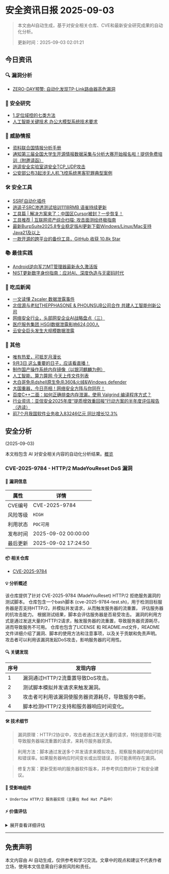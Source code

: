 
# 安全资讯日报 2025-09-03

> 本文由AI自动生成，基于对安全相关仓库、CVE和最新安全研究成果的自动化分析。
> 
> 更新时间：2025-09-03 02:01:21

<!-- more -->

## 今日资讯

### 🔍 漏洞分析

* [ZERO-DAY预警: 自动化发现TP-Link路由器高危漏洞](https://mp.weixin.qq.com/s?__biz=MzkzMDQwOTg3OQ==&mid=2247484747&idx=1&sn=f7c11dd9ce4228c3099801073347d46b)

### 🔬 安全研究

* [1.定位域控的七类方法](https://mp.weixin.qq.com/s?__biz=MzkwOTY3Njg4Nw==&mid=2247484387&idx=1&sn=65848c48138b03cd6c8050d87b834d96)
* [人工智能关键技术 办公大模型系统技术要求](https://mp.weixin.qq.com/s?__biz=MjM5OTk4MDE2MA==&mid=2655290618&idx=1&sn=52faa0d2e4747dc5567cf102a5422e85)

### 🎯 威胁情报

* [资料联合国情报分析手册](https://mp.weixin.qq.com/s?__biz=MzI2MTE0NTE3Mw==&mid=2651151864&idx=1&sn=656e2ab7d15b155116fc91407d7792d0)
* [通知第三届全国大学生开源情报数据采集与分析大赛开始报名啦！提供免费培训（附邀请函）](https://mp.weixin.qq.com/s?__biz=MzI2MTE0NTE3Mw==&mid=2651151864&idx=2&sn=b58384e87853e0e2dbaf959e72b2586a)
* [逍遥安全实验室讲安全TCP_UDP攻击](https://mp.weixin.qq.com/s?__biz=Mzk0NTc2MTMxNQ==&mid=2247484532&idx=1&sn=01a698fc06da0ea5868db344d006f3f7)
* [公安部公布3起涉无人机飞控系统黑客犯罪典型案例](https://mp.weixin.qq.com/s?__biz=MzI5NTM4OTQ5Mg==&mid=2247637167&idx=2&sn=9f3a270f5dd4c1ea78e209db1eb9a778)

### 🛠️ 安全工具

* [SSRF自动化插件](https://mp.weixin.qq.com/s?__biz=Mzg5NjUxOTM3Mg==&mid=2247490605&idx=1&sn=3b195529f32f31c37600aae6628a8eb7)
* [逍遥子SRC渗透测试培训1118RMB 语雀持续更新](https://mp.weixin.qq.com/s?__biz=Mzk0NTc2MTMxNQ==&mid=2247484532&idx=2&sn=0bddde1e551698e6979e281cd77d573f)
* [工具篇 | 解决方案来了：中国区Cursor被封？一步恢复！](https://mp.weixin.qq.com/s?__biz=Mzk3NTQwMDY1NA==&mid=2247485485&idx=1&sn=3e7b4f9d8dbd7c5bc75a2652b7540a42)
* [工具推荐 | 互联网资产综合扫描: 攻击面测绘终极指南](https://mp.weixin.qq.com/s?__biz=MzkwNjczOTQwOA==&mid=2247495775&idx=1&sn=0ca2d89f6ec14db465ce50ceb8678581)
* [最新BurpSuite2025.8专业稳定版AI更新下载Windows/Linux/Mac支持Java21及以上](https://mp.weixin.qq.com/s?__biz=Mzg3ODE2MjkxMQ==&mid=2247494447&idx=1&sn=d30947402b38bc25772fac46f4e3ffd6)
* [一款开源的跨平台的备份工具，GitHub 收获 10.8k Star](https://mp.weixin.qq.com/s?__biz=MzU2MjU2MzI3MA==&mid=2247484823&idx=1&sn=3d0f9e1acc172395fea190d65bfad295)

### 📚 最佳实践

* [Android逆向军刀MT管理器最新永久激活版](https://mp.weixin.qq.com/s?__biz=MzU1NDg4MjY1Mg==&mid=2247488733&idx=1&sn=820d7bda203d1aff02ae59d613dda201)
* [NIST更新数字身份指南：应对AI、深度伪造与无密码时代](https://mp.weixin.qq.com/s?__biz=MzI5NTM4OTQ5Mg==&mid=2247637167&idx=1&sn=8e65750d5188b0bfaa0ec0f471a3d809)

### 🍉 吃瓜新闻

* [一文读懂 Zscaler 数据泄露事件](https://mp.weixin.qq.com/s?__biz=MzkzOTQ5MzY3OQ==&mid=2247484385&idx=1&sn=db1beb5248bc3ddbfc7c48d8152b964c)
* [北信源与老挝THEPPHASONE & PHOUNSUB公司合作 共建人工智能创新公司](https://mp.weixin.qq.com/s?__biz=MzA5MTM1MjMzNA==&mid=2653426720&idx=1&sn=e55cf0d76ef7df9804d178eb6b83d0bd)
* [网络安全行业，头部网安企业AI战略盘点（三）](https://mp.weixin.qq.com/s?__biz=MzUzNjkxODE5MA==&mid=2247493536&idx=1&sn=e5b9775de2e6ef20d56003b4a926b1d7)
* [医疗服务集团 HSGI数据泄露影响624,000人](https://mp.weixin.qq.com/s?__biz=Mzg3ODY0NTczMA==&mid=2247493532&idx=1&sn=59ba02a19dba88730a530ef77209f36e)
* [云安全巨头发生大规模数据泄露](https://mp.weixin.qq.com/s?__biz=MzI5NTM4OTQ5Mg==&mid=2247637167&idx=4&sn=85915e90cbb46f6f8496f857adf4dfb5)

### 📌 其他

* [唯有热爱，可抵岁月漫长](https://mp.weixin.qq.com/s?__biz=MzUzMjQyMDE3Ng==&mid=2247488587&idx=1&sn=d9167d129f3b522460c0d3eb1879af44)
* [9月3日 这么重要的日子，应该看直播！](https://mp.weixin.qq.com/s?__biz=MzU4NDY3MTk2NQ==&mid=2247491901&idx=1&sn=840d7f155c5b8c7b79615fbb1ec81b7b)
* [制作国产操作系统内存镜像（以银河麒麟为例）](https://mp.weixin.qq.com/s?__biz=Mzg4MTcyMTc5Nw==&mid=2247488596&idx=1&sn=55655fcc62c5047f3cfba7aab9eb631c)
* [人工智能、算力算网 今天上传文件列表](https://mp.weixin.qq.com/s?__biz=MjM5OTk4MDE2MA==&mid=2655290618&idx=2&sn=14f4bdf87d6fe573249e9f1b9f3f62e1)
* [大白哥免杀dshell原生免杀360&amp;火绒&amp;Windows defender](https://mp.weixin.qq.com/s?__biz=MzkyNDYwNTcyNA==&mid=2247488364&idx=1&sn=118c31c4bff97a8feaee2c6fe6f0cb5b)
* [大国重器，今日亮相！网络安全方阵与你同在！](https://mp.weixin.qq.com/s?__biz=MzU2NDY2OTU4Nw==&mid=2247523464&idx=1&sn=c223f9e6bf96425f6873bb291345b0b0)
* [百度C++二面：如何正确排查内存泄漏，使用 Valgrind 编译程序方式？](https://mp.weixin.qq.com/s?__biz=MzU2MjU2MzI3MA==&mid=2247484823&idx=2&sn=ea71f37b9a655659d53b4d42736c0fce)
* [行业资讯：亚信安全2025年度“提质增效重回报”行动方案的半年度评估报告（选读）](https://mp.weixin.qq.com/s?__biz=MzUzNjkxODE5MA==&mid=2247493541&idx=1&sn=2a59441d2a9b634403551eec6e783580)
* [前7个月我国软件业务收入83246亿元 同比增长12.3%](https://mp.weixin.qq.com/s?__biz=MzI5NTM4OTQ5Mg==&mid=2247637167&idx=3&sn=b793217741a77f8c09a9fa875069b314)

## 安全分析
(2025-09-03)

本文档包含 AI 对安全相关内容的自动化分析结果。[概览](https://blog.897010.xyz/c/today)


### CVE-2025-9784 - HTTP/2 MadeYouReset DoS 漏洞

#### 📌 漏洞信息

| 属性 | 详情 |
|------|------|
| CVE编号 | CVE-2025-9784 |
| 风险等级 | `HIGH` |
| 利用状态 | `POC可用` |
| 发布时间 | 2025-09-02 00:00:00 |
| 最后更新 | 2025-09-02 17:24:50 |

#### 📦 相关仓库

- [CVE-2025-9784](https://github.com/drackyjr/CVE-2025-9784)

#### 💡 分析概述

该仓库提供了针对 CVE-2025-9784 (MadeYouReset) HTTP/2 拒绝服务漏洞的测试脚本。 仓库包含一个bash脚本 (cve-2025-9784-test.sh)，用于检测目标服务器是否支持HTTP/2，并模拟并发请求，从而触发服务器的流重置， 评估服务器的抗攻击能力。  根据测试结果，脚本会评估服务器是否易受攻击。 漏洞的利用方式是通过发送大量的HTTP/2请求，触发服务器的流重置，导致服务器资源耗尽，进而导致服务不可用。 仓库也包含了LICENSE 和 README.md文件，README文件详细介绍了漏洞、脚本的使用方法和注意事项，以及关于贡献和免责声明。 攻击者可以利用该漏洞发起DoS攻击，影响服务器的可用性。

#### 🔍 关键发现

| 序号 | 发现内容 |
|------|----------|
| 1 | 漏洞通过HTTP/2流重置导致DoS攻击。 |
| 2 | 测试脚本模拟并发请求来触发漏洞。 |
| 3 | 攻击者可利用该漏洞使服务器资源耗尽，导致服务中断。 |
| 4 | 脚本检测HTTP/2支持和服务器响应时间变化。 |

#### 🛠️ 技术细节

> 漏洞原理：HTTP/2协议中，攻击者通过发送大量的请求，特别是那些可能导致服务器端流重置的请求，来耗尽服务器资源。

> 利用方法：脚本通过发送多个并发请求来模拟攻击，观察服务器的响应时间和错误率。如果服务器响应时间变长或出现错误，则可能表明存在漏洞。

> 修复方案：更新受影响的服务器软件版本，并参考供应商的补丁和安全建议。


#### 🎯 受影响组件

```
• Undertow HTTP/2 服务器实现（主要在 Red Hat 产品中）
```

#### ⚡ 价值评估

<details>
<summary>展开查看详细评估</summary>

漏洞为0day，有POC可用，危害较高。 影响范围虽有限，但针对特定服务器实现，一旦被利用，可导致服务中断，具有较高的实战威胁价值。
</details>

---


## 免责声明
本文内容由 AI 自动生成，仅供参考和学习交流。文章中的观点和建议不代表作者立场，使用本文信息需自行承担风险和责任。
